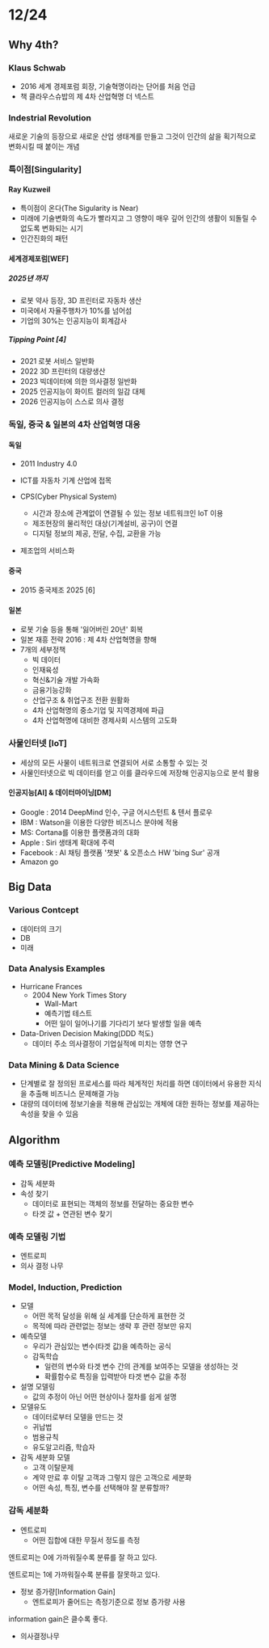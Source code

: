 # 12/24 



## Why 4th?

### Klaus Schwab

- 2016 세계 경제포럼 회장, 기술혁명이라는 단어를 처음 언급
- 책 클라우스슈밥의 제 4차 산업혁명 더 넥스트



### Indestrial Revolution

새로운 기술의 등장으로 새로운 산업 생태계를 만들고 그것이 인간의 삶을 획기적으로 변화시킬 때 붙이는 개념



### 특이점[Singularity]

#### Ray Kuzweil

- 특이점이 온다(The Sigularity is Near)
- 미래에 기술변화의 속도가 빨라지고 그 영향이 매우 깊어 인간의 생활이 되돌릴 수 없도록 변화되는 시기
- 인간진화의 패턴



#### 세계경제포럼[WEF]

##### 2025년 까지

- 로봇 약사 등장, 3D 프린터로 자동차 생산
- 미국에서 자율주행차가 10%를 넘어섬
- 기업의 30%는 인공지능이 회계감사



##### Tipping Point [4]

- 2021 로봇 서비스 일반화
- 2022 3D 프린터의 대량생산
- 2023 빅데이터에 의한 의사결정 일반화
- 2025 인공지능이 화이트 컬러의 일감 대체
- 2026 인공지능이 스스로 의사 결정



### 독일, 중국 & 일본의 4차 산업혁명 대응

#### 독일

- 2011 Industry 4.0
- ICT를 자동차 기계 산업에 접목
- CPS(Cyber Physical System)
  - 시간과 장소에 관계없이 연결될 수 있는 정보 네트워크인 IoT 이용
  - 제조현장의 물리적인 대상(기계설비, 공구)이 연결
  - 디지털 정보의 제공, 전달, 수집, 교환을 가능

- 제조업의 서비스화



#### 중국

- 2015 중국제조 2025 [6]



#### 일본

- 로봇 기술 등을 통해 '잃어버린 20년' 회복
- 일본 재흥 전략 2016 : 제 4차 산업혁명을 향해
- 7개의 세부정책
  - 빅 데이터
  - 인재육성
  - 혁신&기술 개발 가속화
  - 금융기능강화
  - 산업구조 & 취업구조 전환 원활화
  - 4차 산업혁명의 중소기업 및 지역경제에 파급
  - 4차 산업혁명에 대비한 경제사회 시스템의 고도화



### 사물인터넷 [IoT]

- 세상의 모든 사물이 네트워크로 연결되어 서로 소통할 수 있는 것
- 사물인터넷으로 빅 데이터를 얻고 이를 클라우드에 저장해 인공지능으로 분석 활용



#### 인공지능[AI] & 데이터마이닝[DM]

- Google : 2014 DeepMind 인수, 구글 어시스턴트 & 텐서 플로우
- IBM : Watson을 이용한 다양한 비즈니스 분야에 적용
- MS: Cortana를 이용한 플랫폼과의 대화
- Apple : Siri 생태계 확대에 주력
- Facebook :  AI 채팅 플랫폼 '챗봇' & 오픈소스 HW 'bing Sur' 공개
- Amazon go



## Big Data

### Various Contcept

- 데이터의 크기
- DB
- 미래



### Data Analysis Examples

- Hurricane Frances
  - 2004 New York Times Story
    - Wall-Mart
    - 예측기법 테스트
    - 어떤 일이 일어나기를 기다리기 보다 발생할 일을 예측
- Data-Driven Decision Making(DDD 척도)
  - 데이터 주소 의사결정이 기업실적에 미치는 영향 연구



### Data Mining & Data Science

- 단계별로 잘 정의된 프로세스를 따라 체계적인 처리를 하면 데이터에서 유용한 지식을 추출해 비즈니스 문제해결 가능
- 대량의 데이터에 정보기술을 적용해 관심있는 개체에 대한 원하는 정보를 제공하는 속성을 찾을 수 있음



## Algorithm

### 예측 모델링[Predictive Modeling]

- 감독 세분화
- 속성 찾기
  - 데이터로 표현되는 객체의 정보를 전달하는 중요한 변수
  - 타겟 값 + 연관된 변수 찾기



### 예측 모델링 기법

- 엔트로피
- 의사 결정 나무



### Model, Induction, Prediction

- 모델
  - 어떤 목적 달성을 위해 실 세계를 단순하게 표현한 것
  - 목적에 따라 관련없는 정보는 생략 후 관련 정보만 유지
- 예측모델
  - 우리가 관심있는 변수(타겟 값)을 예측하는 공식
  - 감독학습
    - 일련의 변수와 타겟 변수 간의 관계를 보여주는 모델을 생성하는 것
    - 확률함수로 특징을 입력받아 타겟 변수 값을 추정
- 설명 모델링
  - 값의 추정이 아닌 어떤 현상이나 절차를 쉽게 설명
- 모델유도
  - 데이터로부터 모델을 만드는 것
  - 귀납법
  - 범용규칙
  - 유도알고리즘, 학습자
- 감독 세분화 모델
  - 고객 이탈문제
  - 계약 만료 후 이탈 고객과 그렇지 않은 고객으로 세분화
  - 어떤 속성, 특징, 변수를 선택해야 잘 분류할까?



### 감독 세분화

- 엔트로피
  - 어떤 집합에 대한 무질서 정도를 측정



엔트로피는 0에 가까워질수록 분류를 잘 하고 있다.

엔트로피는 1에 가까워질수록 분류를 잘못하고 있다.



- 정보 증가량[Information Gain]
  - 엔트로피가 줄어드는 측정기준으로 정보 증가량 사용

information gain은 클수록 좋다.



- 의사결정나무



